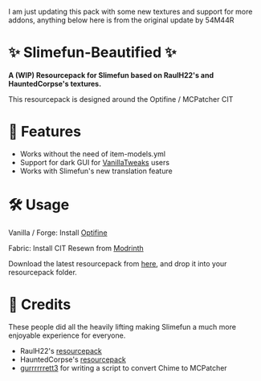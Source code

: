 I am just updating this pack with some new textures and support for more addons, anything below here is from the original update by 54M44R

# :sparkles: Slimefun-Beautified :sparkles:
__A (WIP) Resourcepack for Slimefun based on RaulH22's and HauntedCorpse's textures.__

This resourcepack is designed around the Optifine / MCPatcher CIT

# :rainbow: Features 
- Works without the need of item-models.yml
- Support for dark GUI for [VanillaTweaks](https://vanillatweaks.net/picker/resource-packs/) users
- Works with Slimefun's new translation feature

# :hammer_and_wrench: Usage 

Vanilla / Forge: Install [Optifine](https://optifine.net/downloads)

Fabric: Install CIT Resewn from [Modrinth](https://modrinth.com/mod/cit-resewn/versions)

Download the latest resourcepack from [here](https://github.com/54M44R/Slimefun-Beautified/releases), and drop it into your resourcepack folder.

# :art: Credits 
These people did all the heavily lifting making Slimefun a much more enjoyable experience for everyone.
- RaulH22's [resourcepack](https://www.planetminecraft.com/texture-pack/slimefun-texture-by-raulh22/)<br/>
- HauntedCorpse's [resourcepack](https://www.planetminecraft.com/texture-pack/slimefun-resources-v1-0/)<br/>
- [gurrrrrrett3](https://github.com/gurrrrrrett3) for writing a script to convert Chime to MCPatcher
